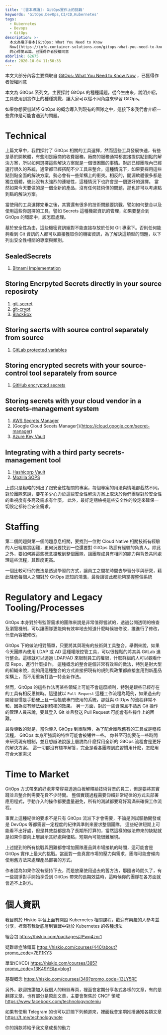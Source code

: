 ```yaml
---
title: '[書本導讀]- GitOps實作上的挑戰'
keywords: 'GitOps,DevOps,CI/CD,Kubernetes'
tags:
  - Kubernetes
  - Devops
  - GitOps
description: >-
  本文為電子書本[GitOps: What You Need to Know
  Now](https://info.container-solutions.com/gitops-what-you-need-to-know-now)
  的心得第五篇。已獲得作者授權同意
abbrlink: 62675
date: 2020-10-04 11:50:33
---
```


本文大部分內容主要擷取自 [GitOps: What You Need to Know Now](https://info.container-solutions.com/gitops-what-you-need-to-know-now) ，已獲得作者授權同意

本文為 GitOps 系列文，主要探討 GitOps 的種種議題，從今生由來，說明介紹，工具使用到實作上的種種挑戰，讓大家可以從不同角度來學習 GitOps。

如果你想要嘗試將 GitOps 的概念導入到現有的團隊之中，這接下來我們會介紹一些實作是可能會遇到的問題。

# Technical
上篇文章中，我們探討了 GitOps 相關的工具選擇，然而這些工具發展快速，有些是基於開軟體，有些則是廠商的收費服務。廠商的服務通常都直接提供點到點的解決方案，所以如何選擇這些解決方案就是一個很困難的事情。對於已經團隊內已經運行很久的系統，通常都已經搭配不少工具來整合，這種情況下，如果要採用這些點到點全面的解決方案，勢必會有一些架構上的衝突。相反的，開源軟體很多都是獨立個體，彼此沒有太強烈的連結性，這種情況下也許會是一個更好的選擇。
當然如果今天要做的是一個全新的產品，沒有任何技術債的問題，那也許可以考慮點到點的解決方案。

當使用的工具選擇完畢之後，其實還有很多的技術問題要挑戰。譬如如何整合以及使用這些你選擇的工具，譬如 Secrets 這種機密資訊的管理，如果要整合到 GitOps 的環節中，該怎麼處理。

基於安全性為由，這些機密資訊絕對不能直接存放於任何 Git 專案下。否則任何能夠看到 Git 資訊的人都可以直接獲取你的機密資訊，為了解決這類型的問題，以下列出安全性相關的專案與類別。
## SealedSecrets
1. [Bitnami Implementation](https://github.com/bitnami-labs/sealed-secrets)

## Storing Encrpyted Secrets directly in your source reposiroty
1. [git-secret](https://github.com/sobolevn/git-secret)
2. [git-crypt](https://github.com/AGWA/git-crypt)
3. [BlackBox](https://github.com/StackExchange/blackbox)

## Storing secrts with source control separately from source
1. [GitLab protected variables](https://docs.gitlab.com/ee/ci/variables/#protect-a-custom-variable)
## Storing encrypted secrets with your source-control tool separately from source
1. [GitHub encrypted secrets](https://help.github.com/en/actions/configuring-and-managing-workflows/creating-and-storing-encrypted-secrets)

## Storing secrets with your cloud vendor in a secrets-management system
1. [AWS Secrets Manager](https://aws.amazon.com/secrets-manager/)
2. [Google Cloud Secets Manager])(https://cloud.google.com/secret-manager)
3. [Azure Key Vault](https://azure.microsoft.com/en-gb/services/key-vault/)

## Integrating with a third party secrets-management tool
1. [Hashicorp Vault](https://www.vaultproject.io/)
2. [Mozilla SOPS](https://github.com/mozilla/sops)

上述只是粗略的列出了跟安全性相關的專案，每個專案的用法與情境都截然不同。對於團隊來說，要花多少心力於這些安全性解決方案上取決於你們團隊對於安全性的重視度有多高及需求有什麼。
此外，最好定期檢視這些安全性的設定來確保一切設定都符合安全需求。

# Staffing
第二個問題與第一個問題息息相關，要找到一位對 Cloud Native 相關技術有經驗的人已經屬實困難，更何況要找到一位還要對 GitOps 熟悉有經驗的負責人。除此之外，要如何將這些概念擴散到整個團隊，讓團隊成員有相同的能力與背景共同處理這些流程，其難度更高。

一個比較可行的做法是透過學習的方式，讓員工之間花時間去學習分享與研究，藉此降低每個人之間對於 GitOps 認知的鴻溝，最後讓彼此都能夠掌握整個系統

# Regulatory and Legacy Tooling/Processes
GitOps 本身對於有監管需求的團隊來說是非常值得嘗試的，透過公開透明的檢查及瀏覽機制，可以讓團隊更能夠有效率地去知道什麼時候被修改，誰進行了修改，什麼內容被修改。

GitOps 下的做法相對簡單，只要將其與現有的技術與工具整合。舉例來說，如果今天團隊內使用 LDAP 或 AD 這種權限控管工具，可以很輕鬆的將其與 GitLab 進行整合。這樣就可以透過 LDAP/AD 來限制員工的權限，什麼群組的人可以觀看什麼 Repo，進行什麼操作。
這種概念的整合是個非常有效率的做法，特別是對大型的組織來說，能夠用這種整合的方式直接把現有的規則與政策都直接套用到新產品架構上，而不用重新打造一特全新作法。

然而，GitOps 的這些作法再某些領域上可能不會這麼順利，特別是跟些已經存在的工具有相反思維時。這邊就以 `Pull Request` 這種工作流程為範例，如果過去的開發習慣是手動硬上且一個帳號專門使用的系統，那就與 GitOps 的流程非常不和，因為沒有辦法做到稽核的效果。
另一方面，對於一些資深且不熟悉 Git 操作的管理人員來說，要其登入 Git 並且發送 Pull Request 可能會有些操作上的困難。

最後導致的就是，當你導入 GitOps 到團隊時，為了配合團隊舊有的工具或是稽核流程， GitOps 本身所強調的特性可能會被犧牲一些。 你甚至可能要花一些時間來研究現有機制，並且想辦法說服上層説為什麼採用全新的 GitOps 流程會是更好的解決方案。
這一切都沒有標準解答，完全是看各團隊到底習慣用什麼，怎麼用符合大家需求

# Time to Market
GitOps 方式帶來的好處非常容易透過白板解釋給技術背景的員工，但是要將其實踐並且整合則需要花費不少時間。 整個實踐過程需要仰賴非常紀律的方式去部署應用程式，手動介入的操作都要盡量避免，所有的測試都要寫好寫滿來確保工作流程。

事實上這種紀律的要求不是只有 GitOps 流派下才會需要，不論是測試驅動開發或是 DevOps 等都需要一定程度的紀律與準則來要求整個團隊。 這些紀律短期上可能看不出好處，但是其效益都是為了長期所打算的，當然這樣的做法帶來的缺點就是如果你要向上層展示其好處與優點，短期內可能很難展現。

上述提到的所有挑戰與困難都會增加團隊產品與市場接軌的時間，這可能會是 GitOps 實作上最大的挑戰。當面對一些真實市場的壓力與需求，團隊可能會傾向使用舊方法來處理產品部署的方式。

作者認為如果你沒有堅持下去，而是放棄使用過去的舊方法，那隨者時間久了，有一些競爭對手開始享受到 GitOps 帶來的長期效益時，這時候你的團隊在各方面就會追不上對方。

# 個人資訊
我目前於 Hiskio 平台上面有開設 Kubernetes 相關課程，歡迎有興趣的人參考並分享，裡面有我從底層到實戰中對於 Kubernetes 的各種想法

組合包
https://hiskio.com/packages/JPwq4znr1

疑難雜症除錯篇
https://hiskio.com/courses/440/about?promo_code=7EP1KY3

單堂(CI/CD)
https://hiskio.com/courses/385?promo_code=13K49YE&p=blog1

基礎概念
https://hiskio.com/courses/349?promo_code=13LY5RE

另外，歡迎按讚加入我個人的粉絲專頁，裡面會定期分享各式各樣的文章，有的是翻譯文章，也有部分是原創文章，主要會聚焦於 CNCF 領域
https://www.facebook.com/technologynoteniu

如果有使用 Telegram 的也可以訂閱下列頻道來，裡面我會定期推播通知各類文章
https://t.me/technologynote

你的捐款將給予我文章成長的動力
<script type="text/javascript" src="https://cdnjs.buymeacoffee.com/1.0.0/button.prod.min.js" data-name="bmc-button" data-slug="hwchiu" data-color="#000000" data-emoji=""  data-font="Cookie" data-text="Buy me a coffee" data-outline-color="#fff" data-font-color="#fff" data-coffee-color="#fd0" ></script>



